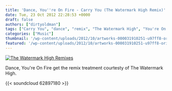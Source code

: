```yaml
---
title: 'Dance, You''re On Fire - Carry You (The Watermark High Remix)'
date: Tue, 23 Oct 2012 22:28:53 +0000
draft: false
authors: ["dirtyoldman"]
tags: ["Carry You", "dance", "remix", "The Watermark High", "You're On Fire"]
categories: ["Music"]
thumbnail: '/wp-content/uploads/2012/10/artworks-000031910251-u97ff8-original-150x150.jpg'
featured: '/wp-content/uploads/2012/10/artworks-000031910251-u97ff8-original-304x190.jpg'
---
```


[![](/wp-content/uploads/2012/10/artworks-000031910251-u97ff8-original.jpg "The Watermark High Remixes")](/2012/10/24/dance-youre-on-fire-carry-you-the-watermark-high-remix/artworks-000031910251-u97ff8-original/)

Dance, You're On Fire get the remix treatment courtesty of The Watermark High.

{{< soundcloud 62897180 >}}
